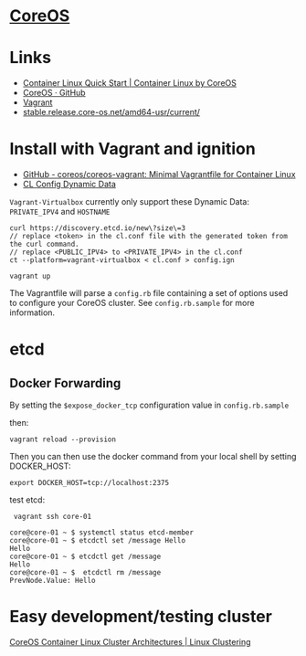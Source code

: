 # [CoreOS](https://coreos.com/)

# Links

* [Container Linux Quick Start | Container Linux by CoreOS](https://coreos.com/os/docs/latest/quickstart.html)
* [CoreOS · GitHub](https://github.com/coreos/)
* [Vagrant](https://coreos.com/os/docs/latest/booting-on-vagrant.html)
* [stable.release.core-os.net/amd64-usr/current/](https://stable.release.core-os.net/amd64-usr/current/)

# Install with Vagrant and ignition

* [GitHub - coreos/coreos-vagrant: Minimal Vagrantfile for Container Linux](https://github.com/coreos/coreos-vagrant#provisioning-with-ignition-virtualbox-provider-default)
* [CL Config Dynamic Data](https://coreos.com/os/docs/latest/dynamic-data.html)

`Vagrant-Virtualbox` currently only support these Dynamic Data: `PRIVATE_IPV4`
and `HOSTNAME`


```
curl https://discovery.etcd.io/new\?size\=3
// replace <token> in the cl.conf file with the generated token from the curl command.
// replace <PUBLIC_IPV4> to <PRIVATE_IPV4> in the cl.conf
ct --platform=vagrant-virtualbox < cl.conf > config.ign

vagrant up
```

The Vagrantfile will parse a `config.rb` file containing a set of options used
to configure your CoreOS cluster. See `config.rb.sample` for more information.

# etcd

## Docker Forwarding

By setting the `$expose_docker_tcp` configuration value in `config.rb.sample`

then:

```
vagrant reload --provision
```

Then you can then use the docker command from your local shell by setting DOCKER_HOST:

`export DOCKER_HOST=tcp://localhost:2375`

test etcd:

```
 vagrant ssh core-01

core@core-01 ~ $ systemctl status etcd-member
core@core-01 ~ $ etcdctl set /message Hello
Hello
core@core-01 ~ $ etcdctl get /message
Hello
core@core-01 ~ $  etcdctl rm /message
PrevNode.Value: Hello
```

# Easy development/testing cluster

[CoreOS Container Linux Cluster Architectures | Linux Clustering](https://coreos.com/os/docs/latest/cluster-architectures.html)





